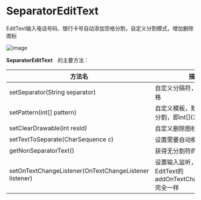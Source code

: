 # SeparatorEditText
EditText输入电话号码、银行卡号自动添加空格分割，自定义分割模式，增加删除图标

![image](https://github.com/woxingxiao/SeparatorEditText/blob/master/demo.gif)

**SeparatorEditText**　的主要方法：

方法名     | 描述
-------- | ---
setSeparator(String separator)| 自定义分隔符，默认是一个空格
setPattern(int[] pattern) |自定义模板，默认常见手机号分割，即int[]{3,4,4} 
setClearDrawable(int resId)| 自定义删除图标的图片资源
setTextToSeparate(CharSequence c)|设置需要自动模板转换的内容
getNonSeparatorText()|获得无分割符的内容
setOnTextChangeListener(OnTextChangeListener listener)|设置输入监听，功能与EditText的addOnTextChangeListener()完全一样

